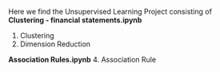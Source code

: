 Here we find the Unsupervised Learning Project consisting of </br>
**Clustering - financial statements.ipynb**
1. Clustering 
2. Dimension Reduction

**Association Rules.ipynb**
4. Association Rule 
